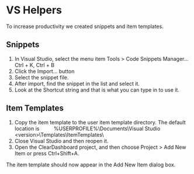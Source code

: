 # VS Helpers

To increase productivity we created snippets and item templates. 

## Snippets

1.  In Visual Studio, select the menu item Tools > Code Snippets Manager... Ctrl + K, Ctrl + B
2.  Click the Import... button
3.  Select the snippet file.
4.  After import, find the snippet in the list and select it.
5.  Look at the Shortcut string and that is what you can type in to use it.

## Item Templates

1.  Copy the item template to the user item template directory. The default location is
             %USERPROFILE%\\Documents\\Visual Studio &lt;version&gt;\\Templates\\ItemTemplates\
2.  Close Visual Studio and then reopen it.
3.  Open the ClearDashboard project, and then choose Project > Add New Item or press Ctrl+Shift+A.

The item template should now appear in the Add New Item dialog box.